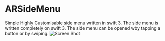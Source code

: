 # ARSideMenu
Simple Highly Customisable side menu written in swift 3.
The side menu is written completely on swift 3. The side menu can be opened wby tapping a button or by swiping.
![Screen Shot](/../screenshots/screenshot.png?raw=true "Optional Title")
